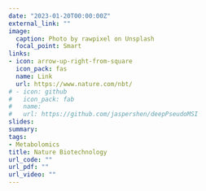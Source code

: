 ```yaml
---
date: "2023-01-20T00:00:00Z"
external_link: ""
image:
  caption: Photo by rawpixel on Unsplash
  focal_point: Smart
links:
- icon: arrow-up-right-from-square
  icon_pack: fas
  name: Link
  url: https://www.nature.com/nbt/
# - icon: github
#   icon_pack: fab
#   name: 
#   url: https://github.com/jaspershen/deepPseudoMSI
slides: 
summary:
tags:
- Metabolomics
title: Nature Biotechnology
url_code: ""
url_pdf: ""
url_video: ""
---
```

